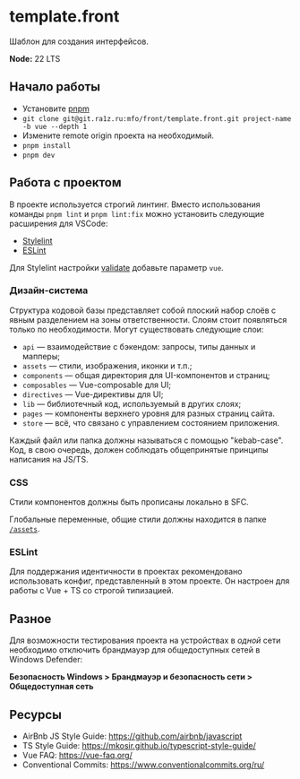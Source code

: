 # template.front

Шаблон для создания интерфейсов.

**Node:** 22 LTS

## Начало работы

* Установите [pnpm](https://pnpm.io/installation)
* `git clone git@git.ra1z.ru:mfo/front/template.front.git project-name -b vue --depth 1`
* Измените remote origin проекта на необходимый.
* `pnpm install`
* `pnpm dev`

## Работа с проектом

В проекте используется строгий линтинг.
Вместо использования команды `pnpm lint` и `pnpm lint:fix`
можно установить следующие расширения для VSCode:

* [Stylelint](https://marketplace.visualstudio.com/items/?itemName=stylelint.vscode-stylelint)
* [ESLint](https://marketplace.visualstudio.com/items/?itemName=dbaeumer.vscode-eslint)

Для Stylelint настройки [validate](vscode://settings/stylelint.validate) добавьте параметр `vue`.

### Дизайн-система

Структура кодовой базы представляет собой плоский набор слоёв с явным разделением на зоны ответственности. Слоям стоит появляться только по необходимости. Могут существовать следующие слои:

* `api` — взаимодействие с бэкендом: запросы, типы данных и мапперы;
* `assets` — стили, изображения, иконки и т.п.;
* `components` — общая директория для UI-компонентов и страниц;
* `composables` — Vue-composable для UI;
* `directives` — Vue-директивы для UI;
* `lib` — библиотечный код, используемый в других слоях;
* `pages` — компоненты верхнего уровня для разных страниц сайта.
* `store` — всё, что связано с управлением состоянием приложения.

Каждый файл или папка должны называться с помощью "kebab-case". Код, в свою очередь, должен соблюдать общепринятые принципы написания на JS/TS.

### CSS

Стили компонентов должны быть прописаны локально в SFC.

Глобальные переменные, общие стили должны находится в
папке [`/assets`](src/assets).

### ESLint

Для поддержания идентичности в проектах рекомендовано использовать конфиг,
представленный в этом проекте. Он настроен для работы с Vue + TS со строгой
типизацией.

## Разное

Для возможности тестирования проекта на устройствах в *одной* сети необходимо
отключить брандмауэр для общедоступных сетей в Windows Defender:

**Безопасность Windows > Брандмауэр и безопасность сети > Общедоступная сеть**

## Ресурсы

- AirBnb JS Style Guide: https://github.com/airbnb/javascript
- TS Style Guide: https://mkosir.github.io/typescript-style-guide/
- Vue FAQ: https://vue-faq.org/
- Conventional Commits: https://www.conventionalcommits.org/ru/
